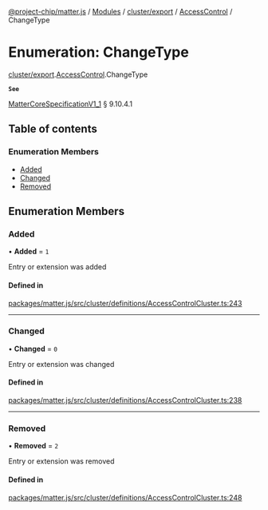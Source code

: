[@project-chip/matter.js](../README.md) / [Modules](../modules.md) / [cluster/export](../modules/cluster_export.md) / [AccessControl](../modules/cluster_export.AccessControl.md) / ChangeType

# Enumeration: ChangeType

[cluster/export](../modules/cluster_export.md).[AccessControl](../modules/cluster_export.AccessControl.md).ChangeType

**`See`**

[MatterCoreSpecificationV1_1](../interfaces/spec_export.MatterCoreSpecificationV1_1.md) § 9.10.4.1

## Table of contents

### Enumeration Members

- [Added](cluster_export.AccessControl.ChangeType.md#added)
- [Changed](cluster_export.AccessControl.ChangeType.md#changed)
- [Removed](cluster_export.AccessControl.ChangeType.md#removed)

## Enumeration Members

### Added

• **Added** = ``1``

Entry or extension was added

#### Defined in

[packages/matter.js/src/cluster/definitions/AccessControlCluster.ts:243](https://github.com/project-chip/matter.js/blob/c15b1068/packages/matter.js/src/cluster/definitions/AccessControlCluster.ts#L243)

___

### Changed

• **Changed** = ``0``

Entry or extension was changed

#### Defined in

[packages/matter.js/src/cluster/definitions/AccessControlCluster.ts:238](https://github.com/project-chip/matter.js/blob/c15b1068/packages/matter.js/src/cluster/definitions/AccessControlCluster.ts#L238)

___

### Removed

• **Removed** = ``2``

Entry or extension was removed

#### Defined in

[packages/matter.js/src/cluster/definitions/AccessControlCluster.ts:248](https://github.com/project-chip/matter.js/blob/c15b1068/packages/matter.js/src/cluster/definitions/AccessControlCluster.ts#L248)
